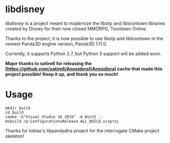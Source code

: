 libdisney
===========
_libdisney_ is a project meant to modernize the libotp and libtoontown libraries created by Disney for their now closed MMORPG, Toontown Online.

Thanks to the project, it is now possible to use libotp and libtoontown in the newest Panda3D engine version, Panda3D 1.11.0.

Currently, it supports Python 2.7, but Python 3 support will be added soon.

**Major thanks to satire6 for releasing the [https://github.com/satire6/Anesidora](Anesidora) cache that made this project possible! Keep it up, and thank you so much!**

Usage
=====
```
mkdir build
cd build
cmake -G"Visual Studio 16 2019" -A Win32 ..
msbuild /p:Configuration=Release ALL_BUILD.vcxproj
```

Thanks for loblao's libpandadna project for the interrogate CMake project skeleton!

